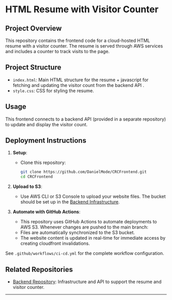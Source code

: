 # HTML Resume with Visitor Counter

## Project Overview
This repository contains the frontend code for a cloud-hosted HTML resume with a visitor counter. The resume is served through AWS services and includes a counter to track visits to the page.

## Project Structure
- `index.html`: Main HTML structure for the resume + javascript for fetching and updating the visitor count from the backend API .
- `style.css`: CSS for styling the resume.

## Usage
This frontend connects to a backend API (provided in a separate repository) to update and display the visitor count.

## Deployment Instructions
1. **Setup**:
   - Clone this repository:
     ```bash
     git clone https://github.com/DanielMode/CRCFrontend.git
     cd CRCFrontend
     ```

2. **Upload to S3**:
   - Use AWS CLI or S3 Console to upload your website files. The bucket should be set up in the [Backend Infrastructure](https://github.com/DanielMode/CRCBackend).

3. **Automate with GitHub Actions**:
   - This repository uses GitHub Actions to automate deployments to AWS S3. Whenever changes are pushed to the main branch:
   - Files are automatically synchronized to the S3 bucket.
   - The website content is updated in real-time for immediate access by creating cloudfront invalidations.

See `.github/workflows/ci-cd.yml` for the complete workflow configuration.


## Related Repositories
- [Backend Repository](https://github.com/DanielMode/CRCBackend): Infrastructure and API to support the resume and visitor counter.

---

